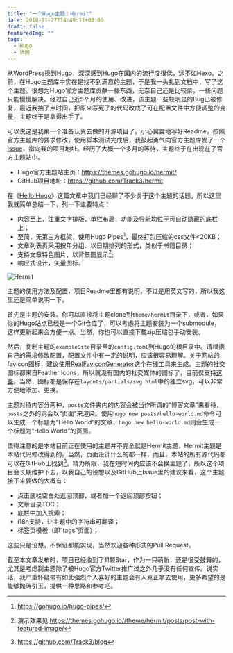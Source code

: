 ```yaml
---
title: "一个Hugo主题：Hermit"
date: 2018-11-27T14:49:11+08:00
draft: false
featuredImg: ""
tags:
  - Hugo
  - 折腾
---
```


从WordPress换到Hugo，深深感到Hugo在国内的流行度很低，远不如Hexo。之前，在Hugo主题库中实在是找不到满意的主题，于是我一头扎到文档中，写了这个主题。很想为Hugo官方主题库贡献一些东西，无奈自己还是比较菜，一些问题只能慢慢解决。经过自己近5个月的使用、改进，该主题一些较明显的Bug已被修复，最近我抽了点时间，把原来写死了的代码改成了可在配置文件中方便调整的变量，主题终于是拿得出手了。

可以说这是我第一个准备认真去做的开源项目了。小心翼翼地写好Readme，按照官方主题库的要求修改，使用脚本测试完成后，我鼓起勇气向官方主题库发了一个[Issue](https://github.com/gohugoio/hugoThemes/issues/453)，指向我的项目地址。经历了大概一个多月的等待，主题终于在出现在了官方主题站中。

* Hugo官方主题站主页：https://themes.gohugo.io/hermit/
* GitHub项目地址：https://github.com/Track3/hermit

在《[Hello Hugo](/posts/2018/hello-hugo)》这篇文章中我们已经聊了不少关于这个主题的话题，所以这里我就简单总结一下，列一下主要特点：

* 内容至上，注重文字排版，单栏布局，功能及导航均位于可自动隐藏的底栏上；
* 至简，无第三方框架，使用Hugo Pipes[^1]，最终打包压缩的css文件<20KB；
* 文章列表页采用按年分组、以日期排列的形式，类似于书籍目录；
* 支持文章特色图片，以背景图显示[^2];
* 响应式设计，矢量图标。

![Hermit](https://assets.xxxlbox.com/images/2018/img026.png)

主题的使用方法及配置，项目Readme里都有说明，不过是用英文写的，所以我这里还是简单说明一下。 

首先是主题的安装。你可以直接将主题clone到`theme/hermit`目录下，或者，如果你的Hugo站点已经是一个Git仓库了，可以考虑将主题安装为一个submodule，这样更新起来会方便一点。当然，你也可以直接下载zip压缩包手动安装。

然后，复制主题的`exampleSite`目录里的`config.toml`到Hugo的根目录中。请根据自己的需求修改配置，配置文件中有一定的说明，应该很容易理解。关于网站的favicon图标，建议使用[RealFaviconGenerator](https://realfavicongenerator.net/)这个在线工具来生成。主题的社交图标都来自Feather Icons，所以就没有国内的社交媒体的图标了，目前仅支持[这些](https://github.com/Track3/hermit#social-icons)。当然，图标都是保存在`layouts/partials/svg.html`中的独立svg，可以非常方便地添加、更换。

主题对待内容分两种，`posts`文件夹内的内容会被当作所谓的“博客文章”来看待，`posts`之外的则会以“页面”来渲染。使用`hugo new posts/hello-world.md`命令可以生成一个标题为“Hello World”的文章，`hugo new hello-world.md`则会生成一个标题为“Hello World”的页面。

值得注意的是本站目前正在使用的主题并不完全就是Hermit主题，Hermit主题是本站代码修改得到的。当然，页面设计什么的都一样，而且，本站的所有源代码都可以在GitHub上找到[^3]。精力所限，我在短时间内应该不会换主题了，所以这个项目会长期维护下去，以我自己的设想以及GitHub上Issue里的建议来看，这个主题接下来要做的大概有：

* 点击底栏空白处返回顶部，或者加一个返回顶部按钮；
* 文章目录TOC；
* 底栏中加入搜索；
* i18n支持，让主题中的字符串可翻译；
* 标签页模板（即“tags”页面）；

这些只是设想，不保证都能实现，当然欢迎各种形式的Pull Request。

截至本文章发布时，项目已经收到了11颗Star，作为一只萌新，还是很受鼓舞的，尤其是考虑到主题除了被Hugo官方Twitter推广过之外几乎没有任何宣传。说实话，我严重怀疑带有如此强烈个人喜好的主题会有人真正拿去使用，更多希望的是能够抛砖引玉，提供一种思路和参考吧。

[^1]: https://gohugo.io/hugo-pipes/
[^2]: 演示效果见 https://themes.gohugo.io//theme/hermit/posts/post-with-featured-image/
[^3]: https://github.com/Track3/blog